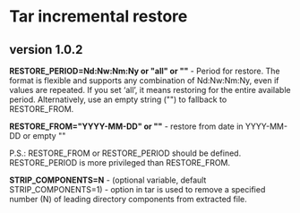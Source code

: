 # Tar incremental restore
## version 1.0.2

**RESTORE_PERIOD=Nd:Nw:Nm:Ny or "all" or ""** - Period for restore. The format is flexible and supports any combination of Nd:Nw:Nm:Ny, even if values are repeated. If you set ‘all’, it means restoring for the entire available period. Alternatively, use an empty string ("") to fallback to RESTORE_FROM.

**RESTORE_FROM="YYYY-MM-DD" or ""** - restore from date in YYYY-MM-DD or empty ""

P.S.: RESTORE_FROM or RESTORE_PERIOD should be defined. RESTORE_PERIOD is more privileged than RESTORE_FROM.

**STRIP_COMPONENTS=N** - (optional variable, default STRIP_COMPONENTS=1) - option in tar is used to remove a specified number (N) of leading directory components from extracted file.
